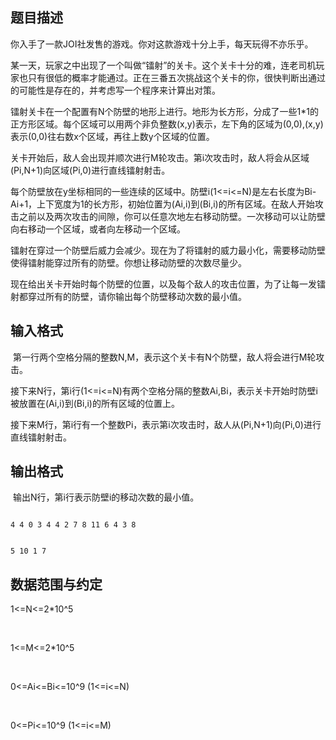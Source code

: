 ## 题目描述

<div>
 <div>
  你入手了一款JOI社发售的游戏。你对这款游戏十分上手，每天玩得不亦乐乎。
 </div>
 <div>
  某一天，玩家之中出现了一个叫做“镭射”的关卡。这个关卡十分的难，连老司机玩家也只有很低的概率才能通过。正在三番五次挑战这个关卡的你，很快判断出通过的可能性是存在的，并考虑写一个程序来计算出对策。
 </div>
 <div>
  镭射关卡在一个配置有N个防壁的地形上进行。地形为长方形，分成了一些1*1的正方形区域。每个区域可以用两个非负整数(x,y)表示，左下角的区域为(0,0),(x,y)表示(0,0)往右数x个区域，再往上数y个区域的位置。
 </div>
 <div>
  关卡开始后，敌人会出现并顺次进行M轮攻击。第i次攻击时，敌人将会从区域(Pi,N+1)向区域(Pi,0)进行直线镭射射击。
 </div>
 <div>
  每个防壁放在y坐标相同的一些连续的区域中。防壁i(1<=i<=N)是左右长度为Bi-Ai+1，上下宽度为1的长方形，初始位置为(Ai,i)到(Bi,i)的所有区域。在敌人开始攻击之前以及两次攻击的间隙，你可以任意次地左右移动防壁。一次移动可以让防壁向右移动一个区域，或者向左移动一个区域。
 </div>
 <div>
  镭射在穿过一个防壁后威力会减少。现在为了将镭射的威力最小化，需要移动防壁使得镭射能穿过所有的防壁。你想让移动防壁的次数尽量少。
 </div>
 <div>
  现在给出关卡开始时每个防壁的位置，以及每个敌人的攻击位置，为了让每一发镭射都穿过所有的防壁，请你输出每个防壁移动次数的最小值。
 </div>
</div>
<p></p>

## 输入格式

<p> 第一行两个空格分隔的整数N,M，表示这个关卡有N个防壁，敌人将会进行M轮攻击。</p>
<div>
 接下来N行，第i行(1<=i<=N)有两个空格分隔的整数Ai,Bi，表示关卡开始时防壁i被放置在(Ai,i)到(Bi,i)的所有区域的位置上。
</div>
<div>
 接下来M行，第i行有一个整数Pi，表示第i次攻击时，敌人从(Pi,N+1)向(Pi,0)进行直线镭射射击。
</div>

## 输出格式

<p> 输出N行，第i行表示防壁i的移动次数的最小值。</p>

```input1
4 4 0 3 4 4 2 7 8 11 6 4 3 8
```
```output1
5 10 1 7
```
## 数据范围与约定

<div>
 1<=N<=2*10^5
</div><br>
<div>
 1<=M<=2*10^5
</div><br>
<div>
 0<=Ai<=Bi<=10^9 (1<=i<=N)
</div><br>
<div>
 0<=Pi<=10^9 (1<=i<=M)
</div>

